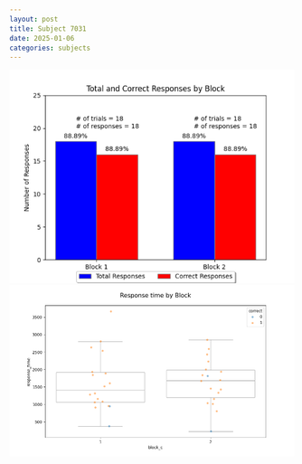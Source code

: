 ```yaml
---
layout: post
title: Subject 7031
date: 2025-01-06
categories: subjects
---
```


![](data/7031/run-19/7031_ATS_responses.png)
![](data/7031/run-19/7031_ATS_rt.png)
